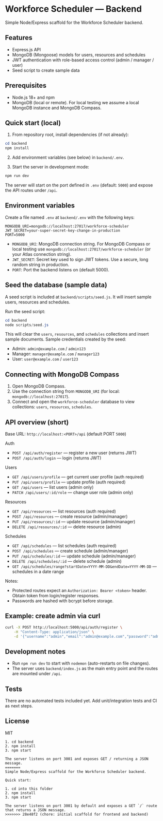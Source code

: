 # Workforce Scheduler — Backend

Simple Node/Express scaffold for the Workforce Scheduler backend.

## Features

- Express.js API
- MongoDB (Mongoose) models for users, resources and schedules
- JWT authentication with role-based access control (admin / manager / user)
- Seed script to create sample data

## Prerequisites

- Node.js 18+ and npm
- MongoDB (local or remote). For local testing we assume a local MongoDB instance and MongoDB Compass.

## Quick start (local)

1. From repository root, install dependencies (if not already):

```powershell
cd backend
npm install
```

2. Add environment variables (see below) in `backend/.env`.

3. Start the server in development mode:

```powershell
npm run dev
```

The server will start on the port defined in `.env` (default: `5000`) and expose the API routes under `/api`.

## Environment variables

Create a file named `.env` at `backend/.env` with the following keys:

```
MONGODB_URI=mongodb://localhost:27017/workforce-scheduler
JWT_SECRET=your-super-secret-key-change-in-production
PORT=5000
```

- `MONGODB_URI`: MongoDB connection string. For MongoDB Compass or local testing use `mongodb://localhost:27017/workforce-scheduler` (or your Atlas connection string).
- `JWT_SECRET`: Secret key used to sign JWT tokens. Use a secure, long random string in production.
- `PORT`: Port the backend listens on (default 5000).

## Seed the database (sample data)

A seed script is included at `backend/scripts/seed.js`. It will insert sample users, resources and schedules.

Run the seed script:

```powershell
cd backend
node scripts/seed.js
```

This will clear the `users`, `resources`, and `schedules` collections and insert sample documents. Sample credentials created by the seed:

- Admin: `admin@example.com` / `admin123`
- Manager: `manager@example.com` / `manager123`
- User: `user@example.com` / `user123`

## Connecting with MongoDB Compass

1. Open MongoDB Compass.
2. Use the connection string from `MONGODB_URI` (for local: `mongodb://localhost:27017`).
3. Connect and open the `workforce-scheduler` database to view collections: `users`, `resources`, `schedules`.

## API overview (short)

Base URL: `http://localhost:<PORT>/api` (default PORT `5000`)

Auth
- `POST /api/auth/register` — register a new user (returns JWT)
- `POST /api/auth/login` — login (returns JWT)

Users
- `GET /api/users/profile` — get current user profile (auth required)
- `PUT /api/users/profile` — update profile (auth required)
- `GET /api/users` — list users (admin only)
- `PATCH /api/users/:id/role` — change user role (admin only)

Resources
- `GET /api/resources` — list resources (auth required)
- `POST /api/resources` — create resource (admin/manager)
- `PUT /api/resources/:id` — update resource (admin/manager)
- `DELETE /api/resources/:id` — delete resource (admin)

Schedules
- `GET /api/schedules` — list schedules (auth required)
- `POST /api/schedules` — create schedule (admin/manager)
- `PUT /api/schedules/:id` — update schedule (admin/manager)
- `DELETE /api/schedules/:id` — delete schedule (admin)
- `GET /api/schedules/range?startDate=YYYY-MM-DD&endDate=YYYY-MM-DD` — schedules in a date range

Notes:
- Protected routes expect an `Authorization: Bearer <token>` header. Obtain token from login/register responses.
- Passwords are hashed with bcrypt before storage.

## Example: create admin via curl

```bash
curl -X POST http://localhost:5000/api/auth/register \
	-H "Content-Type: application/json" \
	-d '{"username":"admin","email":"admin@example.com","password":"admin123","role":"admin"}'
```

## Development notes

- Run `npm run dev` to start with `nodemon` (auto-restarts on file changes).
- The server uses `backend/index.js` as the main entry point and the routes are mounted under `/api`.

## Tests

There are no automated tests included yet. Add unit/integration tests and CI as next steps.

## License

MIT

```
1. cd backend
2. npm install
3. npm start

The server listens on port 3001 and exposes GET / returning a JSON message.
=======
Simple Node/Express scaffold for the Workforce Scheduler backend.

Quick start:

1. cd into this folder
2. npm install
3. npm start

The server listens on port 3001 by default and exposes a GET `/` route that returns a JSON message.
>>>>>>> 28e48f2 (chore: initial scaffold for frontend and backend)

